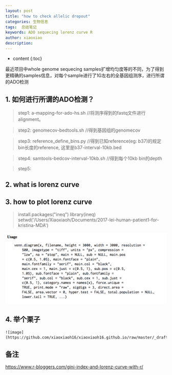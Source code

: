 ```yaml
---
layout: post
title: "how to check allelic dropout"
categories: 生物信息
tags:  总结笔记
keywords: ADO sequecing lorenz curve R
author: xiaoxiao
description: 
---
```


* content
{:toc}

最近项目中whole genome sequecing samples扩增均匀度等的不同，为了得到更精确的samples信息，对每个sample进行了1G左右的全基因组测序，进行所谓的ADO检测

## 1. 如何进行所谓的ADO检测？

> step1: a-mapping-for-ado-hs.sh  //将测序得到的fastq文件进行alignment。

> step2: genomecov-bedtools.sh   //得到基因组的genomecov

> step3: reference_define_bins.py //得到已知reference(eg: b37)的规定bin长度的reference, 这里是b37-interval-10kb.bed

> step4: samtools-bedcov-interval-10kb.sh  //得到每个10kb bin的depth

> step5:  


## 2. what is lorenz curve



## 3. how to plot lorenz curve

> install.packages("ineq")
> library(ineq)
> setwd('/Users/Xiaoxiaoh/Documents/2017-lei-human-patient1-for-kristina-MDA')
>  


![image](https://github.com/xiaoxiaoh16/xiaoxiaoh16.github.io/raw/master/_drafts/pic/venn-diagram-function.png) 

## 4. 举个栗子

```
![image](https://github.com/xiaoxiaoh16/xiaoxiaoh16.github.io/raw/master/_drafts/pic/C1513_1.venn.tiff.png) 

```

## 备注

https://www.r-bloggers.com/gini-index-and-lorenz-curve-with-r/


